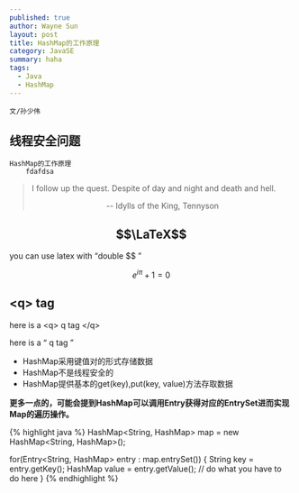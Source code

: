 ```yaml
---
published: true
author: Wayne Sun
layout: post
title: HashMap的工作原理
category: JavaSE
summary: haha
tags:
  - Java
  - HashMap
---
```


`文/孙少伟`

## 线程安全问题
	HashMap的工作原理
		fdafdsa

> I follow up the quest. Despite of day and night and death and hell.
> <center> -- Idylls of the King, Tennyson </center>

## $$\LaTeX$$ 

you can use latex with <q>double $$ </q>

$$e^{i\pi}+1=0$$


## \<q\> tag

here is a \<q\> q tag \</q\>


here is a <q> q tag </q>

* HashMap采用键值对的形式存储数据
* HashMap不是线程安全的
* HashMap提供基本的get(key),put(key, value)方法存取数据

**更多一点的，可能会提到HashMap可以调用Entry获得对应的EntrySet进而实现Map的遍历操作。**

{% highlight java %}
HashMap<String, HashMap> map = new HashMap<String, HashMap>();

for(Entry<String, HashMap> entry : map.entrySet()) {
    String key = entry.getKey();
    HashMap value = entry.getValue();
    // do what you have to do here
}
{% endhighlight %}
